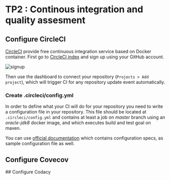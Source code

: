 # TP2 : Continous integration and quality assesment

## Configure CircleCI

[CircleCI](https://circleci.com/) provide free continuous integration service based on Docker container.
First go to [CircleCI index](https://circleci.com/) and sign up using your GitHub account.

![signup](https://github.com/Faylixe/ceri-m1-test-2017/blob/master/docs/images/cisignup.png?raw=true)

Then use the dashboard to connect your repository (``Projects > Add project``), which will trigger CI for any repository
update event automatically.

### Create .circleci/config.yml

In order to define what your CI will do for your repository you need to write a configuration file in your repository.
This file should be located at ``.circleci/config.yml`` and contains at least a job on *master* branch using
an *oracle-jdk8* docker image, and which executes build and test goal on maven.

You can use [official documentation](https://circleci.com/docs/2.0/) which contains configuration specs, as sample
configuration file as well.

## Configure Covecov

## Configure Codacy
